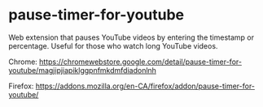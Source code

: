 # pause-timer-for-youtube
Web extension that pauses YouTube videos by entering the timestamp or percentage. Useful for those who watch long YouTube videos.

Chrome:
https://chromewebstore.google.com/detail/pause-timer-for-youtube/magjipjiapiklggpnfmkdmfdiadonlnh

Firefox:
https://addons.mozilla.org/en-CA/firefox/addon/pause-timer-for-youtube/
